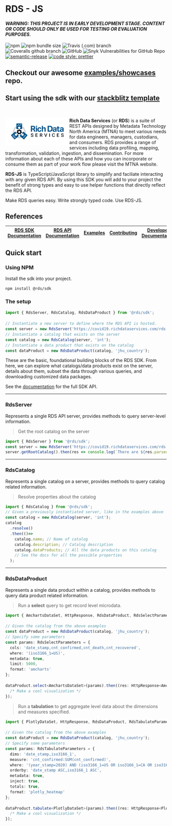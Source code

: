# RDS - JS

#### _WARNING: THIS PROJECT IS IN EARLY DEVELOPMENT STAGE. CONTENT OR CODE SHOULD ONLY BE USED FOR TESTING OR EVALUATION PURPOSES._

![npm](https://img.shields.io/npm/v/@rds/sdk?style=for-the-badge)
![npm bundle size](https://img.shields.io/bundlephobia/min/@rds/sdk?style=for-the-badge)
![Travis (.com) branch](https://img.shields.io/travis/com/mtna/rds-js?style=for-the-badge)
![Coveralls github branch](https://img.shields.io/coveralls/github/mtna/rds-js?style=for-the-badge)
![GitHub](https://img.shields.io/github/license/mtna/rds-js?style=for-the-badge)
![Snyk Vulnerabilities for GitHub Repo](https://img.shields.io/snyk/vulnerabilities/github/mtna/rds-js?style=for-the-badge)
[![semantic-release](https://img.shields.io/badge/%20%20%F0%9F%93%A6%F0%9F%9A%80-semantic--release-e10079.svg?style=for-the-badge)](https://github.com/semantic-release/semantic-release)
[![code style: prettier](https://img.shields.io/badge/code_style-prettier-ff69b4.svg?style=for-the-badge)](https://github.com/prettier/prettier)

## Checkout our awesome [examples/showcases][examples] repo.

## Start using the sdk with our [stackblitz template](https://stackblitz.com/fork/rds-sdk-template)

<br>

<a href="https://www.richdataservices.com"><img src="./resources/rds-logo.png" align="left" width="200"></a>

**Rich Data Services** (or **RDS**) is a suite of REST APIs designed by Metadata Technology North America (MTNA) to meet various needs for data engineers, managers, custodians, and consumers. RDS provides a range of services including data profiling, mapping, transformation, validation, ingestion, and dissemination. For more information about each of these APIs and how you can incorporate or consume them as part of your work flow please visit the MTNA website.

**RDS-JS** is TypeScript/JavaScript library to simplify and faciliate interacting with any given RDS API. By using this SDK you will add to your project the benefit of strong types and easy to use helper functions that directly reflect the RDS API.

Make RDS queries easy. Write strongly typed code. Use RDS-JS.

## References

| [RDS SDK Documentation][docs] | [RDS API Documentation](https://covid19.richdataservices.com/rds/swagger/) | [Examples][examples] | [Contributing](CONTRIBUTING.md) | [Developer Documentation](DEVELOPER.md) | [Changelog](https://github.com/mtna/rds-js/releases) |
| ----------------------------- | -------------------------------------------------------------------------- | -------------------- | ------------------------------- | --------------------------------------- | ---------------------------------------------------- |


## Quick start

### Using NPM

Install the sdk into your project.

```
npm install @rds/sdk
```

### The setup

```typescript
import { RdsServer, RdsCatalog, RdsDataProduct } from '@rds/sdk';

// Instantiate a new server to define where the RDS API is hosted.
const server = new RdsServer('https://covid19.richdataservices.com/rds');
// Instantiate a catalog that exists on the server
const catalog = new RdsCatalog(server, 'int');
// Instantiate a data product that exists on the catalog
const dataProduct = new RdsDataProduct(catalog, 'jhu_country');
```

These are the basic, foundational building blocks of the RDS SDK. From here, we can explore what catalogs/data products exist on the server, details about them, subset the data through various queries, and downloading customized data packages.

See the [documentation][docs] for the full SDK API.

---

### RdsServer

Represents a single RDS API server, provides methods to query server-level information.

> Get the root catalog on the server

```ts
import { RdsServer } from '@rds/sdk';
const server = new RdsServer('https://covid19.richdataservices.com/rds');
server.getRootCatalog().then(res => console.log(`There are ${res.parsedBody.catalogs.length} catalogs on this server!`));
```

---

### RdsCatalog

Represents a single catalog on a server, provides methods to query catalog related information.

> Resolve properties about the catalog

```ts
import { RdsCatalog } from '@rds/sdk';
// Given a previously instantiated server, like in the examples above
const catalog = new RdsCatalog(server, 'int');
catalog
  .resolve()
  .then(()=>
    catalog.name; // Name of catalog
    catalog.description; // Catalog description
    catalog.dataProducts; // All the data products on this catalog
    // See the docs for all the possible properties
  );
```

---

### RdsDataProduct

Represents a single data product within a catalog, provides methods to query data product related information.

> Run a **select** query to get record level microdata.

```ts
import { AmchartsDataSet, HttpResponse, RdsDataProduct, RdsSelectParameters } from '@rds/sdk';

// Given the catalog from the above examples
const dataProduct = new RdsDataProduct(catalog, 'jhu_country');
// Specify some parameters
const params: RdsSelectParameters = {
  cols: 'date_stamp,cnt_confirmed,cnt_death,cnt_recovered',
  where: '(iso3166_1=US)',
  metadata: true,
  limit: 5000,
  format: 'amcharts'
};

dataProduct.select<AmchartsDataSet>(params).then((res: HttpResponse<AmchartsDataSet>) => {
  /* Make a cool visualization */
});
```

> Run a **tabulation** to get aggregate level data about the dimensions and measures specified.

```typescript
import { PlotlyDataSet, HttpResponse, RdsDataProduct, RdsTabulateParameters } from '@rds/sdk';

// Given the catalog from the above examples
const dataProduct = new RdsDataProduct(catalog, 'jhu_country');
// Specify some parameters
const params: RdsTabulateParameters = {
  dims: 'date_stamp,iso3166_1',
  measure: 'cnt_confirmed:SUM(cnt_confirmed)',
  where: '(year_stamp=2020) AND (iso3166_1=US OR iso3166_1=CA OR iso3166_1=ES OR iso3166_1=IT OR iso3166_1=CN)',
  orderby: 'date_stamp ASC,iso3166_1 ASC',
  metadata: true,
  inject: true,
  totals: true,
  format: 'plotly_heatmap'
};

dataProduct.tabulate<PlotlyDataSet>(params).then((res: HttpResponse<PlotlyDataSet>) => {
  /* Make a cool visualization */
});
```

[docs]: https://mtna.github.io/rds-js/
[examples]: https://github.com/mtna/rds-js-examples

